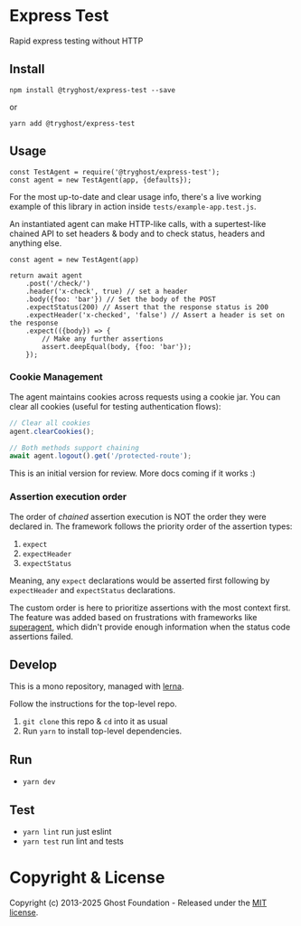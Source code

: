 # Express Test

Rapid express testing without HTTP

## Install

`npm install @tryghost/express-test --save`

or

`yarn add @tryghost/express-test`


## Usage

```
const TestAgent = require('@tryghost/express-test');
const agent = new TestAgent(app, {defaults});
```

For the most up-to-date and clear usage info, there's a live working example of this library in action inside `tests/example-app.test.js`.

An instantiated agent can make HTTP-like calls, with a supertest-like chained API to set headers & body and to check status, headers and anything else.


```
const agent = new TestAgent(app)

return await agent
    .post('/check/')
    .header('x-check', true) // set a header
    .body({foo: 'bar'}) // Set the body of the POST
    .expectStatus(200) // Assert that the response status is 200
    .expectHeader('x-checked', 'false') // Assert a header is set on the response
    .expect(({body}) => {
        // Make any further assertions
        assert.deepEqual(body, {foo: 'bar'});
    });
```

### Cookie Management

The agent maintains cookies across requests using a cookie jar. You can clear all cookies (useful for testing authentication flows):

```javascript
// Clear all cookies
agent.clearCookies();

// Both methods support chaining
await agent.logout().get('/protected-route');
```

This is an initial version for review. More docs coming if it works :)


### Assertion execution order
The order of *chained* assertion execution is NOT the order they were declared in. The framework follows the priority order of the assertion types:
1. `expect`
2. `expectHeader`
3. `expectStatus`

Meaning, any `expect` declarations would be asserted first following by `expectHeader` and `expectStatus` declarations.

The custom order is here to prioritize assertions with the most context first. The feature was added based on frustrations with frameworks like [superagent](https://github.com/visionmedia/superagent), which didn't provide enough information when the status code assertions failed.

## Develop

This is a mono repository, managed with [lerna](https://lernajs.io/).

Follow the instructions for the top-level repo.
1. `git clone` this repo & `cd` into it as usual
2. Run `yarn` to install top-level dependencies.


## Run

- `yarn dev`


## Test

- `yarn lint` run just eslint
- `yarn test` run lint and tests




# Copyright & License

Copyright (c) 2013-2025 Ghost Foundation - Released under the [MIT license](LICENSE).
